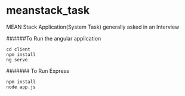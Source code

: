 # meanstack_task
MEAN Stack Application(System Task) generally asked in an Interview

######To Run the angular application
```
cd client
npm install
ng serve
```
####### To Run Express 
```
npm install
node app.js
```


